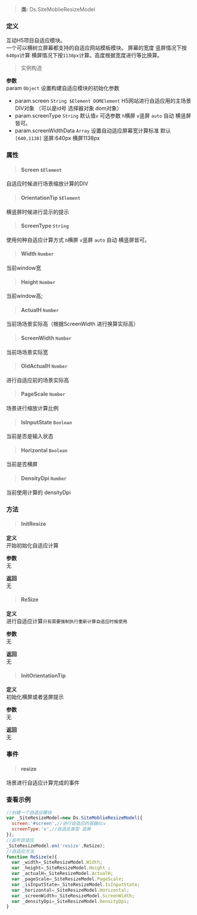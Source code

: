 

>**类:** Ds.SiteMoblieResizeModel

### 定义
互动H5项目自适应模块。<br/>
一个可以横树立屏幕都支持的自适应网站模板模块。
屏幕的宽度 竖屏情况下按 `640px`计算  横屏情况下按`1138px`计算。高度根据宽度进行等比换算。

>实例构造

**参数**<br/>
param `Object` 设置构建自适应模块的初始化参数<br/>
- param.screen  `String $Element DOMElement`    H5网站进行自适应用的主场景DIV对象 （可以是id号 选择器对象  dom对象） <br/>
- param.screenType `String` 默认值`v` 可选参数 `h`横屏 `v`竖屏  `auto` 自动 横竖屏皆可。<br/>
- param.screenWidthData `Array` 设置自动适应屏幕宽计算标准 默认`[640,1138]` 竖屏:640px  横屏1138px<br/>


### 属性

> #### Screen `$Element`<br/>

自适应时候进行场景缩放计算的DIV


> #### OrientationTip `$Element`<br/>

横竖屏时候进行显示的提示


> #### ScreenType `String`<br/>

使用何种自适应计算方式  `h`横屏 `v`竖屏  `auto` 自动 横竖屏皆可。

> #### Width `Number`<br/>

当前window宽

> #### Height `Number`<br/>

当前window高;

> #### ActualH `Number`<br/>

当前场场景实际高（根据ScreenWidth 进行换算实际高）

> #### ScreenWidth `Number`<br/>

当前场场景实际宽

> #### OldActualH `Number`<br/>

进行自适应前的场景实际高

> #### PageScale `Number`<br/>

场景进行缩放计算比例

> #### IsInputState `Boolean`<br/>

当前是否是输入状态

> #### Horizontal `Boolean`<br/>

当前是否横屏

> #### DensityDpi `Number`<br/>

当前使用计算的 densityDpi


### 方法

>  #### InitResize<br/>

**定义**<br/>
开始初始化自适应计算

**参数**<br/>
无

**返回**<br/>
无

>  #### ReSize<br/>

**定义**<br/>
进行自适应计算`只有需要强制执行重新计算自适应时候使用`

**参数**<br/>
无

**返回**<br/>
无

>  #### InitOrientationTip<br/>

**定义**<br/>
初始化横屏或者竖屏提示

**参数**<br/>
无

**返回**<br/>
无

### 事件

> #### resize <br/>

场景进行自适应计算完成的事件


### 查看示例

```js
//创建一个自适应模块
var _SiteResizeModel=new Ds.SiteMoblieResizeModel({
  screen:'#screen',//进行自适应的容器div
  screenType:'v',//自适应类型 竖屏
});
//监听自适应
_SiteResizeModel.on('resize',ReSize);
//自适应方法
function ReSize(e){
  var _width=_SiteResizeModel.Width;
  var _height=_SiteResizeModel.Height ;
  var _actualH=_SiteResizeModel.ActualH;
  var _pageScale=_SiteResizeModel.PageScale;
  var _isInputState=_SiteResizeModel.IsInputState;
  var _horizontal=_SiteResizeModel.Horizontal;
  var _screenWidth=_SiteResizeModel.ScreenWidth;
  var _densityDpi=_SiteResizeModel.DensityDpi;
}

```
